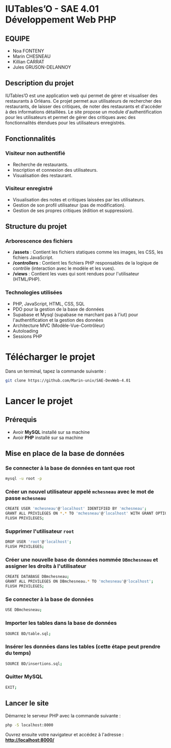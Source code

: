 # IUTables’O - SAE 4.01 Développement Web PHP

## EQUIPE

- Noa FONTENY
- Marin CHESNEAU
- Killian CARRAT
- Jules GRUSON-DELANNOY

## Description du projet

IUTables’O est une application web qui permet de gérer et visualiser des restaurants à Orléans. Ce projet permet aux utilisateurs de rechercher des restaurants, de laisser des critiques, de noter des restaurants et d'accéder à des informations détaillées. Le site propose un module d'authentification pour les utilisateurs et permet de gérer des critiques avec des fonctionnalités étendues pour les utilisateurs enregistrés.

## Fonctionnalités

### Visiteur non authentifié
- Recherche de restaurants.
- Inscription et connexion des utilisateurs.
- Visualisation des restaurant.

### Visiteur enregistré
- Visualisation des notes et critiques laissées par les utilisateurs.
- Gestion de son profil utilisateur (pas de modification).
- Gestion de ses propres critiques (édition et suppression).

## Structure du projet

### Arborescence des fichiers

- **/assets** : Contient les fichiers statiques comme les images, les CSS, les fichiers JavaScript.
- **/controllers** : Contient les fichiers PHP responsables de la logique de contrôle (interaction avec le modèle et les vues).
- **/views** : Contient les vues qui sont rendues pour l'utilisateur (HTML/PHP).

### Technologies utilisées

- PHP, JavaScript, HTML, CSS, SQL
- PDO pour la gestion de la base de données
- Supabase et Mysql (supabase ne marchant pas à l'iut) pour l'authentification et la gestion des données
- Architecture MVC (Modèle-Vue-Contrôleur)
- Autoloading
- Sessions PHP

# Télécharger le projet

Dans un terminal, tapez la commande suivante :

```bash
git clone https://github.com/Marin-univ/SAE-DevWeb-4.01
```

# Lancer le projet

## Prérequis

- Avoir **MySQL** installé sur sa machine
- Avoir **PHP** installé sur sa machine

## Mise en place de la base de données

### Se connecter à la base de données en tant que root

```bash
mysql -u root -p
```

### Créer un nouvel utilisateur appelé `mchesneau` avec le mot de passe `mchesneau`

```bash
CREATE USER 'mchesneau'@'localhost' IDENTIFIED BY 'mchesneau';
GRANT ALL PRIVILEGES ON *.* TO 'mchesneau'@'localhost' WITH GRANT OPTION;
FLUSH PRIVILEGES;
```

### Supprimer l'utilisateur `root`

```bash
DROP USER 'root'@'localhost';
FLUSH PRIVILEGES;
```

### Créer une nouvelle base de données nommée `DBmchesneau` et assigner les droits à l'utilisateur

```bash
CREATE DATABASE DBmchesneau;
GRANT ALL PRIVILEGES ON DBmchesneau.* TO 'mchesneau'@'localhost';
FLUSH PRIVILEGES;
```

### Se connecter à la base de données

```bash
USE DBmchesneau;
```

### Importer les tables dans la base de données

```bash
SOURCE BD/table.sql;
```

### Insérer les données dans les tables (cette étape peut prendre du temps)

```bash
SOURCE BD/insertions.sql;
```

### Quitter MySQL

```bash
EXIT;
```

## Lancer le site

Démarrez le serveur PHP avec la commande suivante :

```bash
php -S localhost:8000
```

Ouvrez ensuite votre navigateur et accédez à l'adresse : **[http://localhost:8000/](http://localhost:8000/)**



